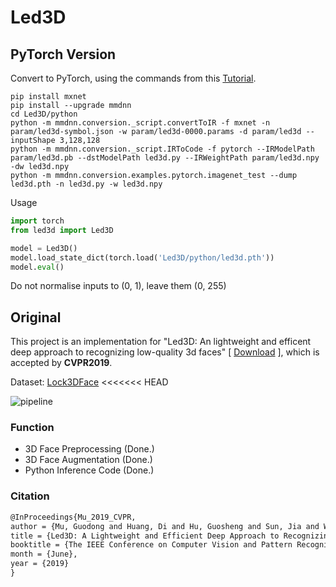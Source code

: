# Led3D

## PyTorch Version

Convert to PyTorch, using the commands from this [Tutorial](https://blog.paperspace.com/convert-full-imagenet-pre-trained-model-from-mxnet-to-pytorch/).
```
pip install mxnet
pip install --upgrade mmdnn
cd Led3D/python
python -m mmdnn.conversion._script.convertToIR -f mxnet -n param/led3d-symbol.json -w param/led3d-0000.params -d param/led3d --inputShape 3,128,128
python -m mmdnn.conversion._script.IRToCode -f pytorch --IRModelPath param/led3d.pb --dstModelPath led3d.py --IRWeightPath param/led3d.npy -dw led3d.npy  
python -m mmdnn.conversion.examples.pytorch.imagenet_test --dump led3d.pth -n led3d.py -w led3d.npy
```
Usage
```python
import torch
from led3d import Led3D

model = Led3D()
model.load_state_dict(torch.load('Led3D/python/led3d.pth'))
model.eval()
```

Do not normalise inputs to (0, 1), leave them (0, 255)


## Original
This project is an implementation for "Led3D: An lightweight and efficent deep approach to recognizing low-quality 3d faces"  [ [Download](http://openaccess.thecvf.com/content_CVPR_2019/papers/Mu_Led3D_A_Lightweight_and_Efficient_Deep_Approach_to_Recognizing_Low-Quality_CVPR_2019_paper.pdf) ], which is accepted by **CVPR2019**.

Dataset: [Lock3DFace](http://irip.buaa.edu.cn/lock3dface/index.html)
<<<<<<< HEAD

![pipeline](fig/pipeline.png)

### Function

- 3D Face Preprocessing (Done.)
- 3D Face Augmentation (Done.)
- Python Inference Code (Done.)

### Citation
```latex
@InProceedings{Mu_2019_CVPR,
author = {Mu, Guodong and Huang, Di and Hu, Guosheng and Sun, Jia and Wang, Yunhong},
title = {Led3D: A Lightweight and Efficient Deep Approach to Recognizing Low-Quality 3D Faces},
booktitle = {The IEEE Conference on Computer Vision and Pattern Recognition (CVPR)},
month = {June},
year = {2019}
}
```
